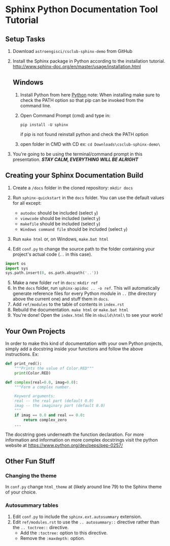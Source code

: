 # Sphinx Python Documentation Tool Tutorial

## Setup Tasks

  1. Download `astroengisci/csclub-sphinx-demo` from GitHub
  2. Install the Sphinx package in Python according to the installation
     tutorial. 
     http://www.sphinx-doc.org/en/master/usage/installation.html
     
     
     ## Windows
        1. Install Python from here [Python](https://www.python.org/downloads/)
          note: When installing make sure to check the PATH option so that pip can be invoked from the command line.
        2. Open Command Prompt (cmd) and type in:
        
           ``pip install -U sphinx``
           
           if pip is not found reinstall python and check the PATH option
        3. open folder in CMD with CD ex:
          `` cd Downloads\csclub-sphinx-demo\ ``
     
  3. You're going to be using the terminal/command prompt in this 
     presentation. ***STAY CALM, EVERYTHING WILL BE ALRIGHT***
     
## Creating your Sphinx Documentation Build

  1. Create a `/docs` folder in the cloned repository:
  ``mkdir docs``
  
  2. Run `sphinx-quickstart` in the `docs` folder. You can use the
     default values for all except:
     - `autodoc` should be included (select `y`)
     - `viewcode` should be included (select `y`)
     - `makefile` should be included (select `y`)
     - `Windows command file` should be included (select `y`)
  3. Run `make html` or, on Windows, `make.bat html`
  4. Edit `conf.py` to change the source path to the folder containing
     your project's actual code (`..` in this case).
         
```python
import os
import sys
sys.path.insert(0, os.path.abspath('..'))
```
  5. Make a new folder `ref` in `docs`:
  ``mkdir ref``
  6. In the `docs` folder, run `sphinx-apidoc .. -o ref`. This will
     automatically generate reference files for every Python module
     in `..` (the directory above the current one) and stuff them in
     `docs`.
  7. Add `ref/modules` to the table of contents in `index.rst`
  8. Rebuild the documentation.
  ``make html`` or
  ``make.bat html``
  9. You're done!
  Open the ``index.html`` file in ``nbuild\html\`` to see your work!
  
## Your Own Projects
In order to make this kind of documentation with your own Python projects, simply add a docstring inside your functions
and follow the above instructions. 
Ex:

```python
def print_red():
    """Prints the value of Color.RED"""
    print(Color.RED)

def complex(real=0.0, imag=0.0):
    """Form a complex number.

    Keyword arguments:
    real -- the real part (default 0.0)
    imag -- the imaginary part (default 0.0)
    """
    if imag == 0.0 and real == 0.0:
        return complex_zero
    ...
```

The docstring goes underneath the function declaration.
For more information and information on more complex docstrings visit the python website at 
https://www.python.org/dev/peps/pep-0257/

## Other Fun Stuff

### Changing the theme
In `conf.py` change `html_theme` at (likely around line 79) to the
Sphinx theme of your choice.

### Autosummary tables

  1. Edit `conf.py` to include the `sphinx.ext.autosummary` extension.
  2. Edit `ref/modules.rst` to use the `.. autosummary::` directive
     rather than the `.. toctree::` directive. 
     - Add the `:toctree:` option to this directive. 
     - Remove the  `:maxdepth:` option.
